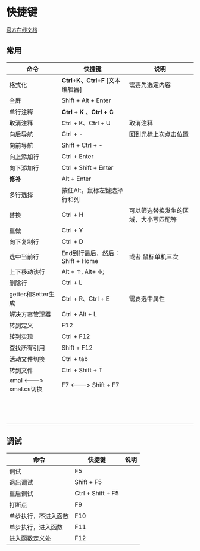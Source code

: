 # 快捷键

[官方在线文档](https://docs.microsoft.com/zh-cn/visualstudio/ide/default-keyboard-shortcuts-in-visual-studio?view=vs-2019#bkmk_edit)

## 常用

| 命令                      | 快捷键                          | 说明                                 |
| ------------------------- | ------------------------------- | ------------------------------------ |
| 格式化                    | **Ctrl+K、Ctrl+F** [文本编辑器] | 需要先选定内容                       |
| 全屏                      | Shift + Alt +  Enter            |                                      |
| 单行注释                  | **Ctrl + K 、Ctrl + C**         |                                      |
| 取消注释                  | Ctrl + K、Ctrl + U              | 取消注释                             |
| 向后导航                  | Ctrl + -                        | 回到光标上次点击位置                 |
| 向前导航                  | Shift + Ctrl + -                |                                      |
| 向上添加行                | Ctrl + Enter                    |                                      |
| 向下添加行                | Ctrl + Shift + Enter            |                                      |
| **修补**                  | Alt + Enter                     |                                      |
| 多行选择                  | 按住Alt，鼠标左键选择 行和列    |                                      |
| 替换                      | Ctrl + H                        | 可以筛选替换发生的区域，大小写匹配等 |
| 重做                      | Ctrl + Y                        |                                      |
| 向下复制行                | Ctrl + D                        |                                      |
| 选中当前行                | End到行最后，然后：Shift + Home | 或者  鼠标单机三次                   |
| 上下移动该行              | Alt + ↑, Alt+ ↓;                |                                      |
| 删除行                    | Ctrl + L                        |                                      |
| getter和Setter生成        | Ctrl + R、Ctrl + E              | 需要选中属性                         |
| 解决方案管理器            | Ctrl + Alt + L                  |                                      |
| 转到定义                  | F12                             |                                      |
| 转到实现                  | Ctrl + F12                      |                                      |
| 查找所有引用              | Shift + F12                     |                                      |
| 活动文件切换              | Ctrl + tab                      |                                      |
| 转到文件                  | Ctrl + Shift + T                |                                      |
| xmal   <--->  xmal.cs切换 | F7    <--->   Shift + F7        |                                      |
|                           |                                 |                                      |
|                           |                                 |                                      |
|                           |                                 |                                      |
|                           |                                 |                                      |
|                           |                                 |                                      |
|                           |                                 |                                      |
|                           |                                 |                                      |
|                           |                                 |                                      |
|                           |                                 |                                      |
|                           |                                 |                                      |
|                           |                                 |                                      |
|                           |                                 |                                      |
|                           |                                 |                                      |

## 调试

| 命令                 | 快捷键            | 说明 |
| -------------------- | ----------------- | ---- |
| 调试                 | F5                |      |
| 退出调试             | Shift + F5        |      |
| 重启调试             | Ctrl + Shift + F5 |      |
| 打断点               | F9                |      |
| 单步执行，不进入函数 | F10               |      |
| 单步执行，进入函数   | F11               |      |
| 进入函数定义处       | F12               |      |

